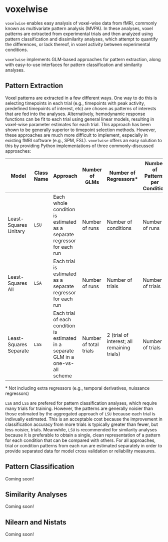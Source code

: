 # voxelwise

`voxelwise` enables easy analysis of voxel-wise data from fMRI, commonly known as multivariate pattern analysis (MVPA). In these analyses, voxel patterns are extracted from experimental trials and then analyzed using pattern classification and dissimilarity analyses, which attempt to quantify the differences, or lack thereof, in voxel activity between experimental conditions.

`voxelwise` implements GLM-based approaches for pattern extraction, along with easy-to-use interfaces for pattern classification and similarity analyses.

## Pattern Extraction

Voxel patterns are extracted in a few different ways. One way to do this is selecting timepoints in each trial (e.g.,  timepoints with peak activity, predefined timepoints of interest, etc) are chosen as patterns of interests that are fed into the analyses. Alternatively, hemodynamic response functions can be fit to each trial using general linear models, resulting in voxel-wise parameter estimates for each trial. This approach has been shown to be generally superior to timepoint selection methods. However, these approaches are much more difficult to implement, especially in existing fMRI software (e.g., SPM, FSL). `voxelwise` offers an easy solution to this by providing Python implementations of three commonly-discussed approaches:

| Model                  | Class Name | Approach                                                                           | Number of GLMs         | Number of Regressors*                       | Number of Patterns per Condition |
|------------------------|------------|------------------------------------------------------------------------------------|------------------------|---------------------------------------------|----------------------------------|
| Least-Squares Unitary  | `LSU`      | Each whole condition is estimated as a separate regressor for each run             | Number of runs         | Number of conditions                        | Number of runs                   |
| Least-Squares All      | `LSA`      | Each trial is estimated as a separate regressor for each run                       | Number of runs         | Number of trials                            | Number of trials                 |
| Least-Squares Separate | `LSS`      | Each trial of each condition is estimated in a separate GLM in a one-vs-all scheme | Number of total trials | 2 (trial of interest; all remaining trials) | Number of trials                 |

\* Not including extra regressors (e.g., temporal derivatives, nuissance regressors)

`LSA` and `LSS` are prefered for pattern classification analyses, which require many trials for training. However, the patterns are generally noisier than those estimated by the aggregated approach of `LSU` because each trial is indivually estimated. This is an acceptable cost because the improvement in classification accuracy from more trials is typically greater than fewer, but less noisier, trials. Meanwhile, `LSU` is recommended for similarity analyses because it is preferable to obtain a single, clean representation of a pattern for each condition that can be compared with others. For all approaches, trial or condition patterns from each run are estimated separately in order to provide separated data for model cross validation or reliability measures.

## Pattern Classification

Coming soon!


## Similarity Analyses

Coming soon!


## Nilearn and Nistats

Coming soon!
